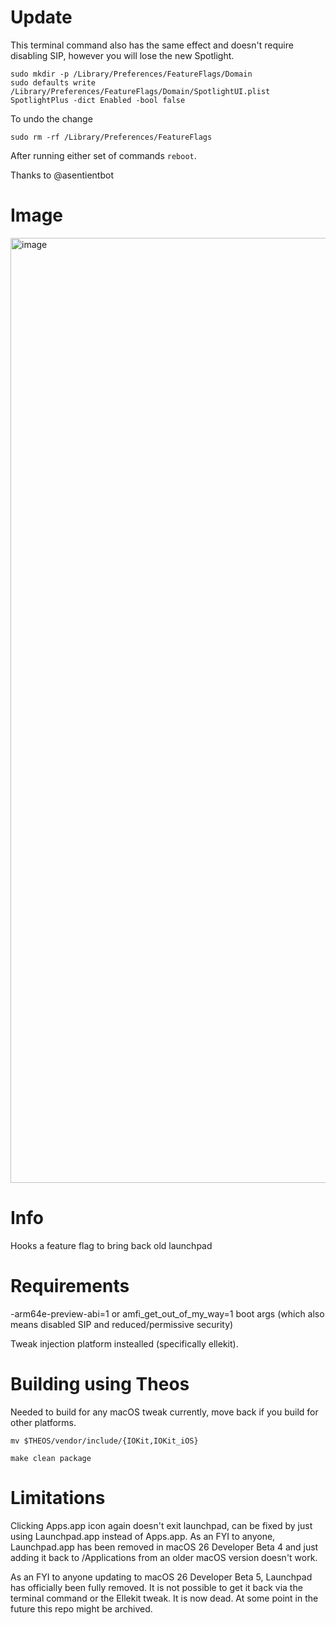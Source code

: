 # Update
This terminal command also has the same effect and doesn't require disabling SIP, however you will lose the new Spotlight.

``` 
sudo mkdir -p /Library/Preferences/FeatureFlags/Domain
sudo defaults write /Library/Preferences/FeatureFlags/Domain/SpotlightUI.plist SpotlightPlus -dict Enabled -bool false
```

To undo the change

```
sudo rm -rf /Library/Preferences/FeatureFlags
```

After running either set of commands `reboot`.

Thanks to @asentientbot

# Image
<img width="1512" alt="image" src="https://github.com/user-attachments/assets/79a33d39-59c9-4db2-8453-8f4acf447a7a" />

# Info 
Hooks a feature flag to bring back old launchpad

# Requirements
-arm64e-preview-abi=1 or amfi_get_out_of_my_way=1 boot args (which also means disabled SIP and reduced/permissive security)

Tweak injection platform instealled (specifically ellekit).

# Building using Theos

Needed to build for any macOS tweak currently, move back if you build for other platforms.

`mv $THEOS/vendor/include/{IOKit,IOKit_iOS}`

`make clean package`

# Limitations
Clicking Apps.app icon again doesn't exit launchpad, can be fixed by just using Launchpad.app instead of Apps.app. As an FYI to anyone, Launchpad.app has been removed in macOS 26 Developer Beta 4 and just adding it back to /Applications from an older macOS version doesn't work.

As an FYI to anyone updating to macOS 26 Developer Beta 5, Launchpad has officially been fully removed. It is not possible to get it back via the terminal command or the Ellekit tweak. It is now dead. At some point in the future this repo might be archived.
